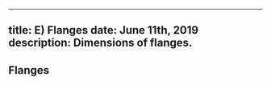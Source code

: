 -----
title: E) Flanges
date: June 11th, 2019
description: Dimensions of flanges.
-----

## Flanges
